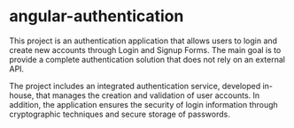 # angular-authentication

This project is an authentication application that allows users to login and create new accounts through Login and Signup Forms. The main goal is to provide a complete authentication solution that does not rely on an external API.

The project includes an integrated authentication service, developed in-house, that manages the creation and validation of user accounts. In addition, the application ensures the security of login information through cryptographic techniques and secure storage of passwords.
